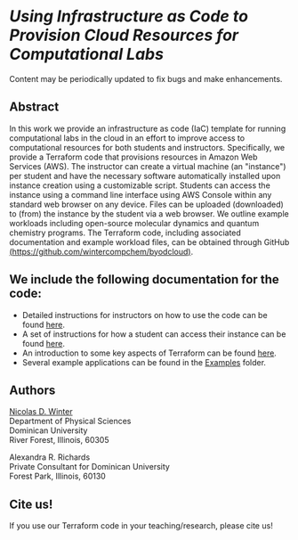 # _Using Infrastructure as Code to Provision Cloud Resources for Computational Labs_



Content may be periodically updated to fix bugs and make enhancements.

## Abstract
In this work we provide an infrastructure as code (IaC) template for running computational labs in the cloud in an effort to improve access to computational resources for both students and instructors. Specifically, we provide a Terraform code that provisions resources in Amazon Web Services (AWS). The instructor can create a virtual
machine (an "instance") per student and have the necessary software automatically installed upon instance creation using a customizable script. Students can access the instance using a command line interface using AWS Console within any standard web browser on any device. Files can be uploaded (downloaded) to (from) the instance by the student via a web browser. We outline example workloads including open-source molecular dynamics and quantum chemistry programs. The Terraform code, including
associated documentation and example workload files, can be obtained through GitHub [(https://github.com/wintercompchem/byodcloud)](https://github.com/wintercompchem/byodcloud).

## We include the following documentation for the code:

- Detailed instructions for instructors on how to use the code can be found [here](https://github.com/wintercompchem/byodcloud/blob/main/documentation/instructions_for_use_instructor.md).
- A set of instructions for how a student can access their instance can be found [here](https://github.com/wintercompchem/byodcloud/blob/main/documentation/instructions_for_use_student.md).
- An introduction to some key aspects of Terraform can be found [here](https://github.com/wintercompchem/byodcloud/blob/main/documentation/intro_to_terraform.md).
- Several example applications can be found in the [Examples](https://github.com/wintercompchem/byodcloud/tree/main/examples) folder.


## Authors

[Nicolas D. Winter](mailto:nwinter@dom.edu)<br>
Department of Physical Sciences<br>
Dominican University<br>
River Forest, Illinois, 60305

Alexandra R. Richards<br>
Private Consultant for Dominican University<br>
Forest Park, Illinois, 60130

## Cite us!
If you use our Terraform code in your teaching/research, please cite us!


